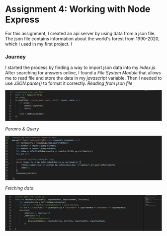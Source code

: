 # Assignment 4: Working with Node Express

For this assignment, I created an api server by using data from a json file. The json file contains information about the world's forest from 1990-2020, which I used in my first project. I 

### Journey
I started the process by finding a way to import json data into my *index.js*. After searching for answers online, I found a *File System Module* that allows me to read file and store the data in my *javascript* variable. Then I needed to use *JSON.parse()* to format it correctly. 
*Reading from json file*

![json #1](images/read_json.png)


*Params & Query*

![pq #1](images/provide_data.png)

*Fetching data*

![fetch_data #1](images/fetch_data.png)

